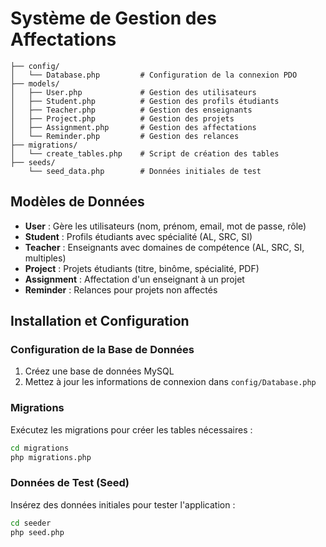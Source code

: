 # Système de Gestion des Affectations

```
├── config/
│   └── Database.php         # Configuration de la connexion PDO
├── models/
│   ├── User.php             # Gestion des utilisateurs
│   ├── Student.php          # Gestion des profils étudiants
│   ├── Teacher.php          # Gestion des enseignants
│   ├── Project.php          # Gestion des projets
│   ├── Assignment.php       # Gestion des affectations
│   └── Reminder.php         # Gestion des relances
├── migrations/
│   └── create_tables.php    # Script de création des tables
├── seeds/
    └── seed_data.php        # Données initiales de test
```

## Modèles de Données

- **User** : Gère les utilisateurs (nom, prénom, email, mot de passe, rôle)
- **Student** : Profils étudiants avec spécialité (AL, SRC, SI)
- **Teacher** : Enseignants avec domaines de compétence (AL, SRC, SI, multiples)
- **Project** : Projets étudiants (titre, binôme, spécialité, PDF)
- **Assignment** : Affectation d'un enseignant à un projet
- **Reminder** : Relances pour projets non affectés

## Installation et Configuration


### Configuration de la Base de Données
1. Créez une base de données MySQL
2. Mettez à jour les informations de connexion dans `config/Database.php`

### Migrations
Exécutez les migrations pour créer les tables nécessaires :
```bash
cd migrations
php migrations.php
```

### Données de Test (Seed)
Insérez des données initiales pour tester l'application :
```bash
cd seeder
php seed.php
```

